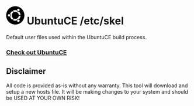 <h1><img src="https://raw.githubusercontent.com/jeremehancock/ubuntu-ce-etc-skel/main/logo.png" height="50" /> UbuntuCE /etc/skel</h1>

Default user files used within the UbuntuCE build process.

### [Check out UbuntuCE](https://ubuntuce.com/)

## Disclaimer

All code is provided as-is without any warranty. This tool will download and setup a new hosts file. It will be making
changes to your system and should be USED AT YOUR OWN RISK!
